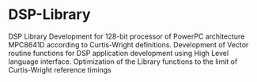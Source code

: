 # DSP-Library
DSP Library Development for 128-bit processor of PowerPC architecture MPC8641D according to Curtis-Wright definitions.
Development of Vector routine functions for DSP application development using
High Level language interface.
Optimization of the Library functions to the limit of Curtis-Wright reference
timings
